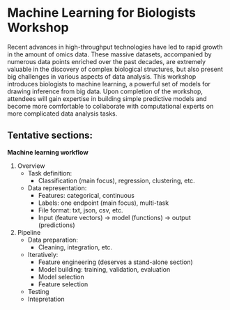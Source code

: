# Machine Learning for Biologists Workshop

Recent advances in high-throughput technologies have led to rapid growth in the amount of omics data. These massive datasets, accompanied by numerous data points enriched over the past decades, are extremely valuable in the discovery of complex biological structures, but also present big challenges in various aspects of data analysis. This workshop introduces biologists to machine learning, a powerful set of models for drawing inference from big data.  Upon completion of the workshop, attendees will gain expertise in building simple predictive models and become more comfortable to collaborate with computational experts on more complicated data analysis tasks.

## Tentative sections:

**Machine learning workflow**
1. Overview
   * Task definition: 
      * Classification (main focus), regression, clustering, etc.
   * Data representation: 
      * Features: categorical, continuous
      * Labels: one endpoint (main focus), multi-task
      * File format: txt, json, csv, etc.
      * Input (feature vectors) -> model (functions) -> output (predictions)
2. Pipeline
   * Data preparation:
      * Cleaning, integration, etc.
   * Iteratively:
      * Feature engineering (deserves a stand-alone section)
      * Model building: training, validation, evaluation
      * Model selection
      * Feature selection
   * Testing
   * Intepretation
 
    
